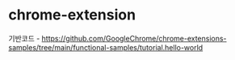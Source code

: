 # chrome-extension
기반코드 - https://github.com/GoogleChrome/chrome-extensions-samples/tree/main/functional-samples/tutorial.hello-world
